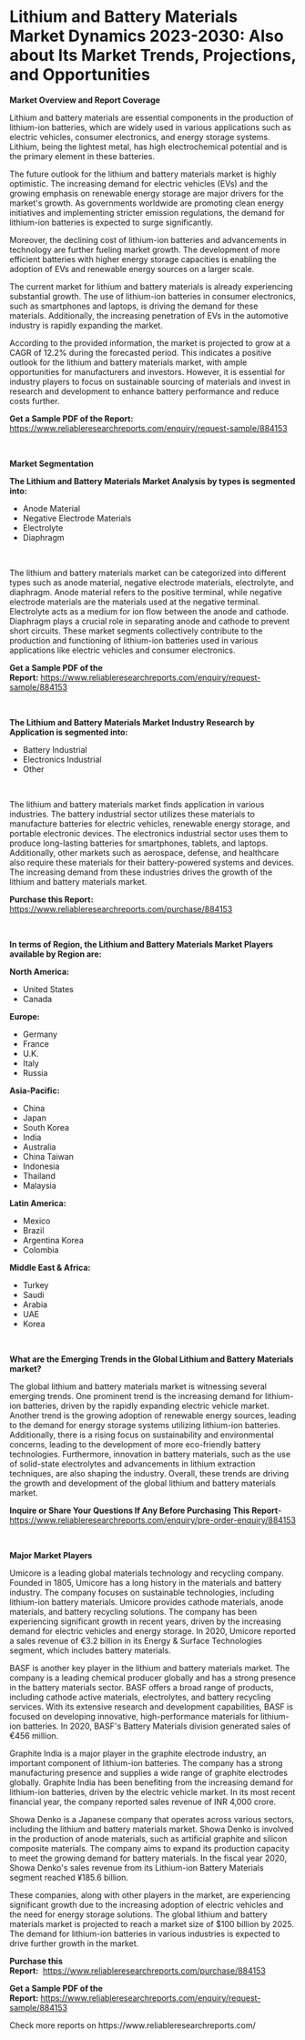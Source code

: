 <p><h1>Lithium and Battery Materials Market Dynamics 2023-2030: Also about Its Market Trends, Projections, and Opportunities</h1></p><p><strong>Market Overview and Report Coverage</strong></p>
<p><p>Lithium and battery materials are essential components in the production of lithium-ion batteries, which are widely used in various applications such as electric vehicles, consumer electronics, and energy storage systems. Lithium, being the lightest metal, has high electrochemical potential and is the primary element in these batteries.</p><p>The future outlook for the lithium and battery materials market is highly optimistic. The increasing demand for electric vehicles (EVs) and the growing emphasis on renewable energy storage are major drivers for the market's growth. As governments worldwide are promoting clean energy initiatives and implementing stricter emission regulations, the demand for lithium-ion batteries is expected to surge significantly.</p><p>Moreover, the declining cost of lithium-ion batteries and advancements in technology are further fueling market growth. The development of more efficient batteries with higher energy storage capacities is enabling the adoption of EVs and renewable energy sources on a larger scale.</p><p>The current market for lithium and battery materials is already experiencing substantial growth. The use of lithium-ion batteries in consumer electronics, such as smartphones and laptops, is driving the demand for these materials. Additionally, the increasing penetration of EVs in the automotive industry is rapidly expanding the market.</p><p>According to the provided information, the market is projected to grow at a CAGR of 12.2% during the forecasted period. This indicates a positive outlook for the lithium and battery materials market, with ample opportunities for manufacturers and investors. However, it is essential for industry players to focus on sustainable sourcing of materials and invest in research and development to enhance battery performance and reduce costs further.</p></p>
<p><strong>Get a Sample PDF of the Report:</strong> <a href="https://www.reliableresearchreports.com/enquiry/request-sample/884153">https://www.reliableresearchreports.com/enquiry/request-sample/884153</a></p>
<p>&nbsp;</p>
<p><strong>Market Segmentation</strong></p>
<p><strong>The Lithium and Battery Materials Market Analysis by types is segmented into:</strong></p>
<p><ul><li>Anode Material</li><li>Negative Electrode Materials</li><li>Electrolyte</li><li>Diaphragm</li></ul></p>
<p>&nbsp;</p>
<p><p>The lithium and battery materials market can be categorized into different types such as anode material, negative electrode materials, electrolyte, and diaphragm. Anode material refers to the positive terminal, while negative electrode materials are the materials used at the negative terminal. Electrolyte acts as a medium for ion flow between the anode and cathode. Diaphragm plays a crucial role in separating anode and cathode to prevent short circuits. These market segments collectively contribute to the production and functioning of lithium-ion batteries used in various applications like electric vehicles and consumer electronics.</p></p>
<p><strong>Get a Sample PDF of the Report:</strong>&nbsp;<a href="https://www.reliableresearchreports.com/enquiry/request-sample/884153">https://www.reliableresearchreports.com/enquiry/request-sample/884153</a></p>
<p>&nbsp;</p>
<p><strong>The Lithium and Battery Materials Market Industry Research by Application is segmented into:</strong></p>
<p><ul><li>Battery Industrial</li><li>Electronics Industrial</li><li>Other</li></ul></p>
<p>&nbsp;</p>
<p><p>The lithium and battery materials market finds application in various industries. The battery industrial sector utilizes these materials to manufacture batteries for electric vehicles, renewable energy storage, and portable electronic devices. The electronics industrial sector uses them to produce long-lasting batteries for smartphones, tablets, and laptops. Additionally, other markets such as aerospace, defense, and healthcare also require these materials for their battery-powered systems and devices. The increasing demand from these industries drives the growth of the lithium and battery materials market.</p></p>
<p><strong>Purchase this Report:</strong>&nbsp; <a href="https://www.reliableresearchreports.com/purchase/884153">https://www.reliableresearchreports.com/purchase/884153</a></p>
<p>&nbsp;</p>
<p><strong>In terms of Region, the Lithium and Battery Materials Market Players available by Region are:</strong></p>
<p>
    <p> <strong> North America: </strong>
        <ul>
            <li>United States</li>
            <li>Canada</li>
        </ul>
        </p> 
    <p> <strong> Europe: </strong>
        <ul>
            <li>Germany</li>
            <li>France</li>
            <li>U.K.</li>
            <li>Italy</li>
            <li>Russia</li>
        </ul>
        </p> 
    <p> <strong> Asia-Pacific: </strong>
        <ul>
            <li>China</li>
            <li>Japan</li>
            <li>South Korea</li>
            <li>India</li>
            <li>Australia</li>
            <li>China Taiwan</li>
            <li>Indonesia</li>
            <li>Thailand</li>
            <li>Malaysia</li>
        </ul>
        </p> 
    <p> <strong> Latin America: </strong>
        <ul>
            <li>Mexico</li>
            <li>Brazil</li>
            <li>Argentina Korea</li>
            <li>Colombia</li>
        </ul>
        </p> 
    <p> <strong> Middle East & Africa: </strong>
        <ul>
            <li>Turkey</li>
            <li>Saudi</li>
            <li>Arabia</li>
            <li>UAE</li>
            <li>Korea</li>
        </ul>
    </p>
    </p>
<p>&nbsp;</p>
<p><strong>What are the Emerging Trends in the Global Lithium and Battery Materials market?</strong></p>
<p><p>The global lithium and battery materials market is witnessing several emerging trends. One prominent trend is the increasing demand for lithium-ion batteries, driven by the rapidly expanding electric vehicle market. Another trend is the growing adoption of renewable energy sources, leading to the demand for energy storage systems utilizing lithium-ion batteries. Additionally, there is a rising focus on sustainability and environmental concerns, leading to the development of more eco-friendly battery technologies. Furthermore, innovation in battery materials, such as the use of solid-state electrolytes and advancements in lithium extraction techniques, are also shaping the industry. Overall, these trends are driving the growth and development of the global lithium and battery materials market.</p></p>
<p><strong>Inquire or Share Your Questions If Any Before Purchasing This Report</strong>- <a href="https://www.reliableresearchreports.com/enquiry/pre-order-enquiry/884153">https://www.reliableresearchreports.com/enquiry/pre-order-enquiry/884153</a></p>
<p>&nbsp;</p>
<p><strong>Major Market Players</strong></p>
<p><p>Umicore is a leading global materials technology and recycling company. Founded in 1805, Umicore has a long history in the materials and battery industry. The company focuses on sustainable technologies, including lithium-ion battery materials. Umicore provides cathode materials, anode materials, and battery recycling solutions. The company has been experiencing significant growth in recent years, driven by the increasing demand for electric vehicles and energy storage. In 2020, Umicore reported a sales revenue of €3.2 billion in its Energy & Surface Technologies segment, which includes battery materials.</p><p>BASF is another key player in the lithium and battery materials market. The company is a leading chemical producer globally and has a strong presence in the battery materials sector. BASF offers a broad range of products, including cathode active materials, electrolytes, and battery recycling services. With its extensive research and development capabilities, BASF is focused on developing innovative, high-performance materials for lithium-ion batteries. In 2020, BASF's Battery Materials division generated sales of €456 million.</p><p>Graphite India is a major player in the graphite electrode industry, an important component of lithium-ion batteries. The company has a strong manufacturing presence and supplies a wide range of graphite electrodes globally. Graphite India has been benefiting from the increasing demand for lithium-ion batteries, driven by the electric vehicle market. In its most recent financial year, the company reported sales revenue of INR 4,000 crore.</p><p>Showa Denko is a Japanese company that operates across various sectors, including the lithium and battery materials market. Showa Denko is involved in the production of anode materials, such as artificial graphite and silicon composite materials. The company aims to expand its production capacity to meet the growing demand for battery materials. In the fiscal year 2020, Showa Denko's sales revenue from its Lithium-ion Battery Materials segment reached ¥185.6 billion.</p><p>These companies, along with other players in the market, are experiencing significant growth due to the increasing adoption of electric vehicles and the need for energy storage solutions. The global lithium and battery materials market is projected to reach a market size of $100 billion by 2025. The demand for lithium-ion batteries in various industries is expected to drive further growth in the market.</p></p>
<p><strong>Purchase this Report:</strong>&nbsp;&nbsp;<a href="https://www.reliableresearchreports.com/purchase/884153">https://www.reliableresearchreports.com/purchase/884153</a></p>
<p></p>
<p><strong>Get a Sample PDF of the Report:</strong>&nbsp;<a href="https://www.reliableresearchreports.com/enquiry/request-sample/884153">https://www.reliableresearchreports.com/enquiry/request-sample/884153</a></p>
<p>Check more reports on https://www.reliableresearchreports.com/</p>